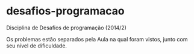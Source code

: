 desafios-programacao
====================

Disciplina de Desafios de programação (2014/2)

Os problemas estão separados pela Aula na qual foram vistos, junto com seu nível de dificuldade.
